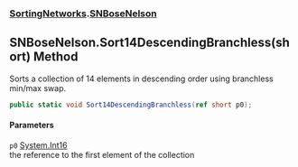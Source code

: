 ### [SortingNetworks](./SortingNetworks.md 'SortingNetworks').[SNBoseNelson](./SortingNetworks-SNBoseNelson.md 'SortingNetworks.SNBoseNelson')
## SNBoseNelson.Sort14DescendingBranchless(short) Method
Sorts a collection of 14 elements in descending order using branchless min/max swap.  
```csharp
public static void Sort14DescendingBranchless(ref short p0);
```
#### Parameters
<a name='SortingNetworks-SNBoseNelson-Sort14DescendingBranchless(short)-p0'></a>
`p0` [System.Int16](https://docs.microsoft.com/en-us/dotnet/api/System.Int16 'System.Int16')  
the reference to the first element of the collection  
  
